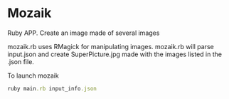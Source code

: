 # Mozaik
Ruby APP. Create an image made of several images

mozaik.rb uses RMagick for manipulating images. mozaik.rb will parse input.json and create SuperPicture.jpg made with the images listed in the .json file. 

To launch mozaik 
```ruby
ruby main.rb input_info.json
```

